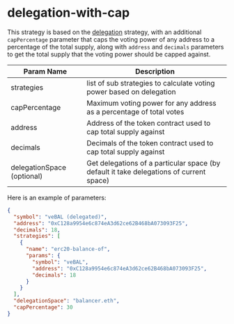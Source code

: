 # delegation-with-cap

This strategy is based on the [delegation](https://github.com/snapshot-labs/score-api/tree/master/src/strategies/strategies/delegation) strategy, with an additional `capPercentage` parameter that caps the voting power of any address to a percentage of the total supply, along with `address` and `decimals` parameters to get the total supply that the voting power should be capped against.

| Param Name                 | Description                                                                             |
|----------------------------|-----------------------------------------------------------------------------------------|
| strategies                 | list of sub strategies to calculate voting power based on delegation                    |
| capPercentage              | Maximum voting power for any address as a percentage of total votes                     |
| address                    | Address of the token contract used to cap total supply against                          |
| decimals                   | Decimals of the token contract used to cap total supply against                         |
| delegationSpace (optional) | Get delegations of a particular space (by default it take delegations of current space) |

Here is an example of parameters:

```json
{
  "symbol": "veBAL (delegated)",
  "address": "0xC128a9954e6c874eA3d62ce62B468bA073093F25",
  "decimals": 18,
  "strategies": [
    {
      "name": "erc20-balance-of",
      "params": {
        "symbol": "veBAL",
        "address": "0xC128a9954e6c874eA3d62ce62B468bA073093F25",
        "decimals": 18
      }
    }
  ],
  "delegationSpace": "balancer.eth",
  "capPercentage": 30
}

```
